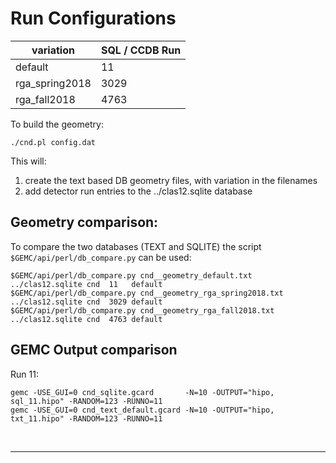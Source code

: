

# Run Configurations

| variation      | SQL / CCDB Run | 
|----------------|----------------|
| default        | 11             | 
| rga_spring2018 | 3029           | 
| rga_fall2018   | 4763           | 

To build the geometry:

````./cnd.pl config.dat````

This will:

1. create the text based DB geometry files, with variation in the filenames
2. add detector run entries to the ../clas12.sqlite database

## Geometry comparison:

To compare the two databases (TEXT and SQLITE) the script ` $GEMC/api/perl/db_compare.py` can be used:

````
$GEMC/api/perl/db_compare.py cnd__geometry_default.txt        ../clas12.sqlite cnd  11   default
$GEMC/api/perl/db_compare.py cnd__geometry_rga_spring2018.txt ../clas12.sqlite cnd  3029 default
$GEMC/api/perl/db_compare.py cnd__geometry_rga_fall2018.txt   ../clas12.sqlite cnd  4763 default
````


## GEMC Output comparison

Run 11:

```
gemc -USE_GUI=0 cnd_sqlite.gcard       -N=10 -OUTPUT="hipo, sql_11.hipo" -RANDOM=123 -RUNNO=11  
gemc -USE_GUI=0 cnd_text_default.gcard -N=10 -OUTPUT="hipo, txt_11.hipo" -RANDOM=123 -RUNNO=11  
```


<br/>

---